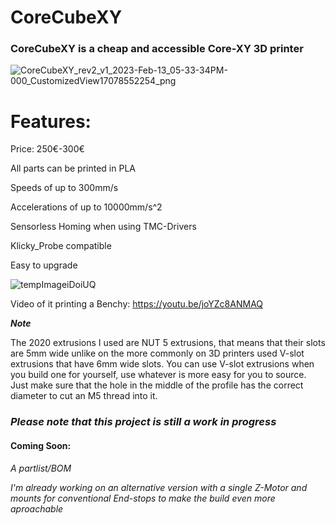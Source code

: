 # CoreCubeXY

### CoreCubeXY is a cheap and accessible Core-XY 3D printer

![CoreCubeXY_rev2_v1_2023-Feb-13_05-33-34PM-000_CustomizedView17078552254_png](https://user-images.githubusercontent.com/115323100/218533314-6fa9be88-30c0-43c5-81a3-cc63e21ae04b.png)


# Features:

Price: 250€-300€

All parts can be printed in PLA

Speeds of up to 300mm/s

Accelerations of up to 10000mm/s^2

Sensorless Homing when using TMC-Drivers  

Klicky_Probe compatible

Easy to upgrade 

![tempImageiDoiUQ](https://user-images.githubusercontent.com/115323100/219112355-416d7413-b263-4a27-b2ca-b8a0d37aa044.gif)

Video of it printing a Benchy: https://youtu.be/joYZc8ANMAQ

***Note***

The 2020 extrusions I used are NUT 5 extrusions, that means that their slots are 5mm wide unlike on the more commonly on 3D printers used V-slot extrusions that have 6mm wide slots. 
You can use V-slot extrusions when you build one for yourself, use whatever is more easy for you to source. 
Just make sure that the hole in the middle of the profile has the correct diameter to cut an M5 thread into it. 

### ***Please note that this project is still a work in progress***

#### Coming Soon:

_A partlist/BOM_

_I'm already working on an alternative version with a single Z-Motor and mounts for conventional End-stops to make the build even more aproachable_





